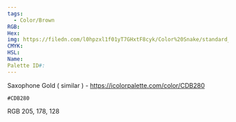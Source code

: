 ```yaml
---
tags:
  - Color/Brown
RGB: 
Hex: 
img: https://filedn.com/l0hpzxl1f01yT7GHxtF8cyk/Color%20Snake/standard_csv_to_svg/%23/CDB280.svg
CMYK: 
HSL: 
Name: 
Palette ID#:
---
```

Saxophone Gold ( similar ) - https://icolorpalette.com/color/CDB280
```palette
#CDB280
```
RGB 205, 178, 128